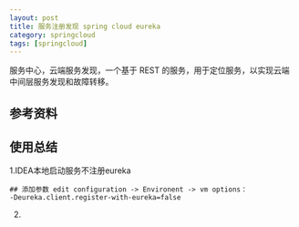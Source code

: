 ```yaml
---
layout: post
title: 服务注册发现 spring cloud eureka 
category: springcloud
tags: [springcloud]
---
```


服务中心，云端服务发现，一个基于 REST 的服务，用于定位服务，以实现云端中间层服务发现和故障转移。

## 参考资料

## 使用总结
1.IDEA本地启动服务不注册eureka  
````
## 添加参数 edit configuration -> Environent -> vm options：
-Deureka.client.register-with-eureka=false
````

2.

